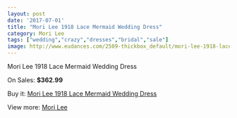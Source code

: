 ```yaml
---
layout: post
date: '2017-07-01'
title: "Mori Lee 1918 Lace Mermaid Wedding Dress"
category: Mori Lee
tags: ["wedding","crazy","dresses","bridal","sale"]
image: http://www.eudances.com/2509-thickbox_default/mori-lee-1918-lace-mermaid-wedding-dress.jpg
---
```

Mori Lee 1918 Lace Mermaid Wedding Dress

On Sales: **$362.99**
<a href="https://www.eudances.com/en/mori-lee/835-mori-lee-1918-lace-mermaid-wedding-dress.html"><amp-img layout="responsive" width="600" height="600" src="//www.eudances.com/2509-thickbox_default/mori-lee-1918-lace-mermaid-wedding-dress.jpg" alt="Mori Lee 1918 Lace Mermaid Wedding Dress 0" /></a>
<a href="https://www.eudances.com/en/mori-lee/835-mori-lee-1918-lace-mermaid-wedding-dress.html"><amp-img layout="responsive" width="600" height="600" src="//www.eudances.com/2510-thickbox_default/mori-lee-1918-lace-mermaid-wedding-dress.jpg" alt="Mori Lee 1918 Lace Mermaid Wedding Dress 1" /></a>

Buy it: [Mori Lee 1918 Lace Mermaid Wedding Dress](https://www.eudances.com/en/mori-lee/835-mori-lee-1918-lace-mermaid-wedding-dress.html "Mori Lee 1918 Lace Mermaid Wedding Dress")

View more: [Mori Lee](https://www.eudances.com/en/9-mori-lee "Mori Lee")